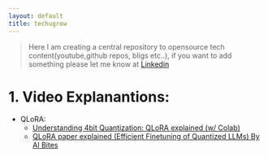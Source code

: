 ```yaml
---
layout: default
title: techugrow
---
```

> Here I am creating a central repository to opensource tech content(youtube,github repos, bligs etc..), if you want to add something please let me know at [Linkedin](www.linkedin.com/in/satyam-sm)
# 1. Video Explanantions:
 - QLoRA:
     - [Understanding 4bit Quantization: QLoRA explained (w/ Colab)](https://youtu.be/TPcXVJ1VSRI?t=2518)
     - [QLoRA paper explained (Efficient Finetuning of Quantized LLMs) By AI Bites](https://youtu.be/6l8GZDPbFn8?t=3)
